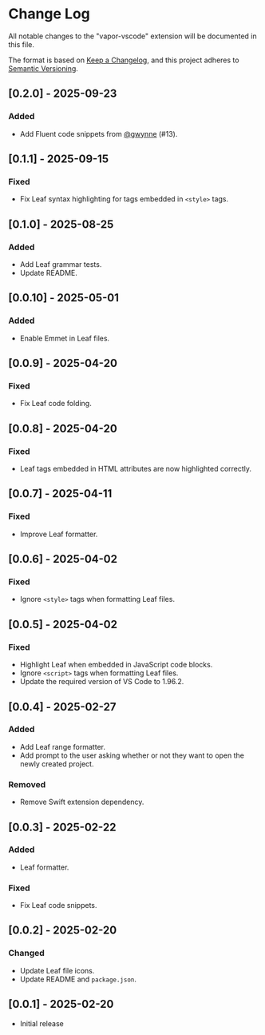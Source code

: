 # Change Log

All notable changes to the "vapor-vscode" extension will be documented in this file.

The format is based on [Keep a Changelog](https://keepachangelog.com/en/1.1.0/),
and this project adheres to [Semantic Versioning](https://semver.org/spec/v2.0.0.html).

## [0.2.0] - 2025-09-23

### Added

- Add Fluent code snippets from [@gwynne](https://github.com/gwynne) (#13).

## [0.1.1] - 2025-09-15

### Fixed

- Fix Leaf syntax highlighting for tags embedded in `<style>` tags.

## [0.1.0] - 2025-08-25

### Added

- Add Leaf grammar tests.
- Update README.

## [0.0.10] - 2025-05-01

### Added

- Enable Emmet in Leaf files.

## [0.0.9] - 2025-04-20

### Fixed

- Fix Leaf code folding.

## [0.0.8] - 2025-04-20

### Fixed

- Leaf tags embedded in HTML attributes are now highlighted correctly.

## [0.0.7] - 2025-04-11

### Fixed

- Improve Leaf formatter.

## [0.0.6] - 2025-04-02

### Fixed

- Ignore `<style>` tags when formatting Leaf files.

## [0.0.5] - 2025-04-02

### Fixed

- Highlight Leaf when embedded in JavaScript code blocks.
- Ignore `<script>` tags when formatting Leaf files.
- Update the required version of VS Code to 1.96.2.

## [0.0.4] - 2025-02-27

### Added

- Add Leaf range formatter.
- Add prompt to the user asking whether or not they want to open the newly created project.

### Removed

- Remove Swift extension dependency.

## [0.0.3] - 2025-02-22

### Added

- Leaf formatter.

### Fixed

- Fix Leaf code snippets.

## [0.0.2] - 2025-02-20

### Changed

- Update Leaf file icons.
- Update README and `package.json`.

## [0.0.1] - 2025-02-20

- Initial release